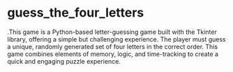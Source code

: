 # guess_the_four_letters
.This game is a Python-based letter-guessing game built with the Tkinter library, offering a simple but challenging experience. The player must guess a unique, randomly generated set of four letters in the correct order. This game combines elements of memory, logic, and time-tracking to create a quick and engaging puzzle experience.
